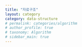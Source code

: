 ```yaml
---
title: "자료구조"
layout: category
category: data-structure
# permalink: categories/algorithm
# author_profile: true
# taxonomy: Algorithm
# sidebar_main: true
---
```

